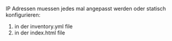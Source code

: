 IP Adressen muessen jedes mal angepasst werden oder statisch konfigurieren:

1) in der inventory.yml file
2) in der index.html file

